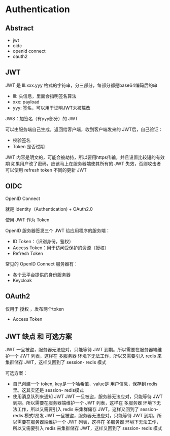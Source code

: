 # Authentication

## Abstract

- jwt
- oidc
- openid connect
- oauth2

## JWT

JWT 是 lll.xxx.yyy 格式的字符串，分三部分，每部分都是base64编码后的串
- lll: 头信息，里面会指明签名算法
- xxx: payload
- yyy: 签名，可以用于证明JWT未被篡改

JWS：加签名（有yyy部分）的 JWT

可以由服务端自己生成，返回给客户端，收到客户端发来的 JWT后，自己验证：
- 校验签名
- Token 是否过期 

JWT 内容是明文的，可能会被劫持，所以要用https传输，并且设置比较短的有效期
如果用户改了密码，应该马上在服务器端使其所有的 JWT 失效，否则攻击者可以使用 refresh token 不同的更新 JWT

## OIDC

OpenID Connect

就是 Identity（Authentication) + OAuth2.0

使用 JWT 作为 Token

OpenID 服务器签发三个 JWT 给应用程序的服务端：
- ID Token：（识别身份，鉴权）
- Access Token：用于访问受保护的资源（授权）
- Refresh Token

常见的 OpenID Connect 服务器有：
- 各个云平台提供的身份服务器
- Keycloak

## OAuth2

仅用于 授权 ，发布两个token
- Access Token

## JWT 缺点 和 可选方案

JWT 一旦被盗，服务器无法应对，只能等待 JWT 到期。所以需要在服务器端维护一个 JWT 列表，这样在 多服务器 环境下无法工作，所以又需要引入 redis 来集群储存 JWT，这样又回到了 session- redis 模式

可选方案：
- 自己创建一个 token, key是一个哈希值，value是 用户信息，保存到 redis 里。这其实还是 session- redis模式
- 使用消息队列来通知 JWT 
JWT 一旦被盗，服务器无法应对，只能等待 JWT 到期。所以需要在服务器端维护一个 JWT 列表，这样在 多服务器 环境下无法工作，所以又需要引入 redis 来集群储存 JWT，这样又回到了 session- redis 模式f昂发
JWT 一旦被盗，服务器无法应对，只能等待 JWT 到期。所以需要在服务器端维护一个 JWT 列表，这样在 多服务器 环境下无法工作，所以又需要引入 redis 来集群储存 JWT，这样又回到了 session- redis 模式

